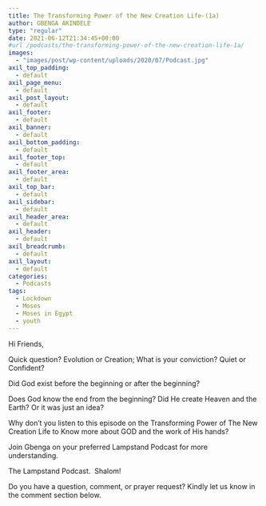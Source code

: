 ```yaml
---
title: The Transforming Power of the New Creation Life-(1a)
author: GBENGA AKINDELE
type: "regular"
date: 2021-06-12T21:34:45+00:00
#url /podcasts/the-transforming-power-of-the-new-creation-life-1a/
images: 
  - "images/post/wp-content/uploads/2020/07/Podcast.jpg"
axil_top_padding:
  - default
axil_page_menu:
  - default
axil_post_layout:
  - default
axil_footer:
  - default
axil_banner:
  - default
axil_bottom_padding:
  - default
axil_footer_top:
  - default
axil_footer_area:
  - default
axil_top_bar:
  - default
axil_sidebar:
  - default
axil_header_area:
  - default
axil_header:
  - default
axil_breadcrumb:
  - default
axil_layout:
  - default
categories:
  - Podcasts
tags:
  - Lockdown
  - Moses
  - Moses in Egypt
  - youth
---
```

Hi Friends,

Quick question? Evolution or Creation; What is your conviction? Quiet or Confident?

Did God exist before the beginning or after the beginning?

Does God know the end from the beginning? Did He create Heaven and the Earth? Or it was just an idea?

Why don&#8217;t you listen to this episode on the Transforming Power of The New Creation Life to Know more about GOD and the work of His hands?

Join Gbenga on your preferred Lampstand Podcast for more understanding. 

The Lampstand Podcast.  Shalom!



Do you have a question, comment, or prayer request? Kindly let us know in the comment section below.